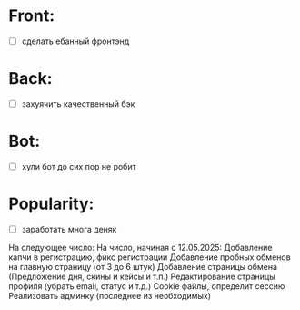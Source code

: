 # Front:
- [ ] сделать ебанный фронтэнд 

# Back:
- [ ] захуячить качественный бэк

# Bot:
- [ ] хули бот до сих пор не робит

# Popularity:
- [ ] заработать многа деняк


На следующее число:
На число, начиная с 12.05.2025:
Добавление капчи в регистрацию, фикс регистрации
Добавление пробных обменов на главную страницу (от 3 до 6 штук)
Добавление страницы обмена (Предложение дня, скины и кейсы и т.п.)
Редактирование страницы профиля (убрать email, статус и т.д.)
Cookie файлы, определит сессию
Реализовать админку (последнее из необходимых)